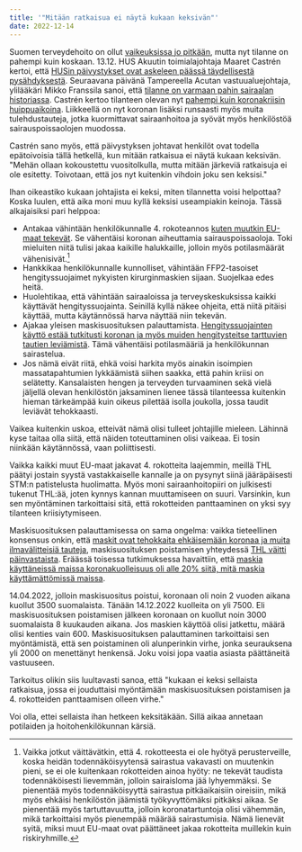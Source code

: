 ```yaml
---
title: '"Mitään ratkaisua ei näytä kukaan keksivän"'
date: 2022-12-14
---
```


Suomen terveydehoito on ollut [vaikeuksissa jo pitkään](/articles/sairaalakuormitus.html), mutta nyt tilanne on pahempi kuin koskaan. 
13.12. HUS Akuutin toimialajohtaja Maaret Castrén kertoi, että [HUSin päivystykset ovat askeleen päässä täydellisestä pysähdyksestä](https://yle.fi/a/74-20008425).
Seuraavana päivänä Tampereella Acutan vastuualuejohtaja, ylilääkäri Mikko Franssila sanoi, että [tilanne on varmaan pahin sairaalan historiassa](https://yle.fi/a/74-20008626).
Castrén kertoo tilanteen olevan nyt [pahempi kuin koronakriisin huippuaikoina](https://www.iltalehti.fi/kotimaa/a/33ed4eff-12f0-4cfb-b6ad-bef2e59e1fca). Liikkeellä on nyt koronan lisäksi runsaasti myös muita tulehdustauteja, jotka kuormittavat sairaanhoitoa ja syövät myös henkilöstöä sairauspoissaolojen muodossa.

Castrén sano myös, että päivystyksen johtavat henkilöt ovat todella epätoivoisia tällä hetkellä, kun mitään ratkaisua ei näytä kukaan keksivän. "Mehän ollaan kokoustettu vuositolkulla, mutta mitään järkeviä ratkaisuja ei ole esitetty. Toivotaan, että jos nyt kuitenkin vihdoin joku sen keksisi."

Ihan oikeastiko kukaan johtajista ei keksi, miten tilannetta voisi helpottaa? Koska luulen, että aika moni muu kyllä keksisi useampiakin keinoja. Tässä alkajaisiksi pari helppoa:

* Antakaa vähintään henkilökunnalle 4. rokoteannos [kuten muutkin EU-maat tekevät](https://www.is.fi/kotimaa/art-2000009176414.html). Se vähentäisi koronan aiheuttamia sairauspoissaoloja. Toki mieluiten niitä tulisi jakaa kaikille halukkaille, jolloin myös potilasmäärät vähenisivät.[^1]
* Hankkikaa henkilökunnalle kunnolliset, vähintään FFP2-tasoiset hengityssuojaimet nykyisten kirurginmaskien sijaan. Suojelkaa edes heitä.
* Huolehtikaa, että vähintään sairaaloissa ja terveyskeskuksissa kaikki käyttävät hengityssuojainta. Seinillä kyllä näkee ohjeita, että niitä pitäisi käyttää, mutta käytännössä harva näyttää niin tekevän.
* Ajakaa yleisen maskisuosituksen palauttamista.
[Hengityssuojainten käyttö estää tutkitusti koronan ja myös muiden hengitysteitse tarttuvien tautien leviämistä](https://www.sttinfo.fi/tiedote/kasvosuojukset-voivat-auttaa-ehkaisemaan-ilmavalitteisten-infektioiden-leviamista?publisherId=3747&releaseId=69959243).
Tämä vähentäisi potilasmääriä ja henkilökunnan sairastelua.
* Jos nämä eivät riitä, ehkä voisi harkita myös ainakin isoimpien massatapahtumien lykkäämistä siihen saakka, että pahin kriisi on selätetty. Kansalaisten hengen ja terveyden turvaaminen sekä vielä jäljellä olevan henkilöstön jaksaminen lienee tässä tilanteessa kuitenkin hieman tärkeämpää kuin oikeus pilettää isolla joukolla, jossa taudit leviävät tehokkaasti.

Vaikea kuitenkin uskoa, etteivät nämä olisi tulleet johtajille mieleen. Lähinnä kyse taitaa olla siitä, että näiden toteuttaminen olisi vaikeaa. Ei tosin niinkään käytännössä, vaan poliittisesti.

Vaikka kaikki muut EU-maat jakavat 4. rokotteita laajemmin, meillä THL päätyi jostain syystä vastakkaiselle kannalle ja on pysynyt siinä jääräpäisesti STM:n patistelusta huolimatta. Myös moni sairaanhoitopiiri on julkisesti tukenut THL:ää, joten kynnys kannan muuttamiseen on suuri. Varsinkin, kun sen myöntäminen tarkoittaisi sitä, että rokotteiden panttaaminen on yksi syy tilanteen kriisiytymiseen.

Maskisuosituksen palauttamisessa on sama ongelma: vaikka tieteellinen konsensus onkin, että
[maskit ovat tehokkaita ehkäisemään koronaa ja muita ilmavälitteisiä tauteja](https://www.sttinfo.fi/tiedote/kasvosuojukset-voivat-auttaa-ehkaisemaan-ilmavalitteisten-infektioiden-leviamista?publisherId=3747&releaseId=69959243),
maskisuosituksen poistamisen yhteydessä
[THL väitti päinvastaista](https://www.sttinfo.fi/tiedote/thln-yleinen-maskisuositus-poistuu-mutta-maskia-voi-oman-harkinnan-mukaan-edelleen-kayttaa?publisherId=69817778&releaseId=69938371).
Eräässä toisessa tutkimuksessa havaittiin, että [maskia käyttäneissä maissa koronakuolleisuus oli alle 20% siitä, mitä maskia käyttämättömissä maissa](https://tekniikanmaailma.fi/tutkimus-laajamittainen-maskien-kaytto-vahentaa-koronakuolemia-merkittavasti/).

14.04.2022, jolloin maskisuositus poistui, koronaan oli noin 2 vuoden aikana kuollut 3500 suomalaista. Tänään 14.12.2022 kuolleita on yli 7500. Eli maskisuosituksen poistamisen jälkeen koronaan on kuollut noin 3000 suomalaista 8 kuukauden aikana. Jos maskien käyttöä olisi jatkettu, määrä olisi kenties vain 600. Maskisuosituksen palauttaminen tarkoittaisi sen myöntämistä, että sen poistaminen oli alunperinkin virhe, jonka seurauksena yli 2000 on menettänyt henkensä. Joku voisi jopa vaatia asiasta päättäneitä vastuuseen.

Tarkoitus olikin siis luultavasti sanoa, että "kukaan ei keksi sellaista ratkaisua, jossa ei jouduttaisi myöntämään maskisuosituksen poistamisen ja 4. rokotteiden panttaamisen olleen virhe."

Voi olla, ettei sellaista ihan hetkeen keksitäkään. Sillä aikaa annetaan potilaiden ja hoitohenkilökunnan kärsiä.

[^1]: Vaikka jotkut väittävätkin, että 4. rokotteesta ei ole hyötyä perusterveille, koska heidän todennäköisyytensä sairastua vakavasti on muutenkin pieni, se ei ole kuitenkaan rokotteiden ainoa hyöty: ne tekevät taudista todennäköisesti lievemmän, jolloin sairaisloma jää lyhyemmäksi. Se pienentää myös todennäköisyyttä sairastua pitkäaikaisiin oireisiin, mikä myös ehkäisi henkilöstön jäämistä työkyvyttömäksi pitkäksi aikaa. Se pienentää myös tartuttavuutta, jolloin koronatartuntoja olisi vähemmän, mikä tarkoittaisi myös pienempää määrää sairastumisia. Nämä lienevät syitä, miksi muut EU-maat ovat päättäneet jakaa rokotteita muillekin kuin riskiryhmille.
